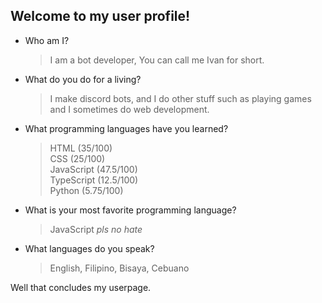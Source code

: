 ## Welcome to my user profile!

- Who am I?
  > I am a bot developer, You can call me Ivan for short.

- What do you do for a living?
  > I make discord bots, and I do other stuff such as playing games and I sometimes do web development. 

- What programming languages have you learned?
  > HTML (35/100) \
  > CSS (25/100) \
  > JavaScript (47.5/100) \
  > TypeScript (12.5/100) \
  > Python (5.75/100)

- What is your most favorite programming language?
  > JavaScript *pls no hate*

- What languages do you speak?
  > English, Filipino, Bisaya, Cebuano

Well that concludes my userpage.

